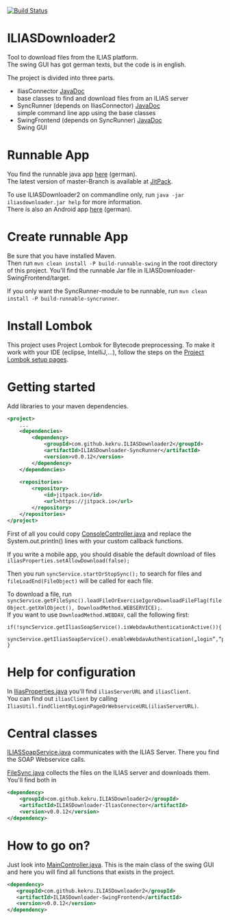 [![Build Status](https://travis-ci.org/kekru/ILIASDownloader2.svg?branch=master)](https://travis-ci.org/kekru/ILIASDownloader2)  
# ILIASDownloader2
Tool to download files from the ILIAS platform.  
The swing GUI has got german texts, but the code is in english.  

The project is divided into three parts.
+ IliasConnector [JavaDoc](https://jitpack.io/com/github/kekru/ILIASDownloader2/ILIASDownloader-IliasConnector/v0.0.12/javadoc/)  
  base classes to find and download files from an ILIAS server
+ SyncRunner (depends on IliasConnector) [JavaDoc](https://jitpack.io/com/github/kekru/ILIASDownloader2/ILIASDownloader-SyncRunner/v0.0.12/javadoc/)  
  simple command line app using the base classes
+ SwingFrontend (depends on SyncRunner) [JavaDoc](https://jitpack.io/com/github/kekru/ILIASDownloader2/ILIASDownloader-SwingFrontend/v0.0.12/javadoc/)  
  Swing GUI

# Runnable App  
You find the runnable java app [here](http://whiledo.de/index.php?p=iliasdownloader2) (german).  
The latest version of master-Branch is available at [JitPack](https://jitpack.io/com/github/kekru/ILIASDownloader2/ILIASDownloader-SwingFrontend/master-SNAPSHOT/ILIASDownloader-SwingFrontend-master-SNAPSHOT.jar).  

To use ILIASDownloader2 on commandline only, run `java -jar iliasdownloader.jar help` for more information.  
There is also an Android app [here](https://play.google.com/store/apps/details?id=wennierfiete.iliasdownloader) (german).  

# Create runnable App  
Be sure that you have installed Maven.  
Then run `mvn clean install -P build-runnable-swing` in the root directory of this project. You'll find the runnable Jar file in ILIASDownloader-SwingFrontend/target.  

If you only want the SyncRunner-module to be runnable, run `mvn clean install -P build-runnable-syncrunner`. 

# Install Lombok
This project uses Project Lombok for Bytecode preprocessing. To make it work with your IDE (eclipse, IntelliJ,...), follow the steps on the [Project Lombok setup pages](https://projectlombok.org/setup/overview).   

# Getting started

Add libraries to your maven dependencies.  
```xml
<project>
	...
	<dependencies>
		<dependency>
			<groupId>com.github.kekru.ILIASDownloader2</groupId>
			<artifactId>ILIASDownloader-SyncRunner</artifactId>
			<version>v0.0.12</version>
        </dependency>
	</dependencies>
	
	<repositories>
		<repository>
			<id>jitpack.io</id>
			<url>https://jitpack.io</url>
		</repository>
	</repositories>
</project>
```

First of all you could copy [ConsoleController.java](https://github.com/kekru/ILIASDownloader2/blob/ff8dc846110db888d8fd6e90ca2e7bb6925a39f1/ILIASDownloader-SyncRunner/src/main/java/de/whiledo/iliasdownloader2/syncrunner/service/ConsoleController.java) and replace the System.out.println() lines with your custom callback functions.

If you write a mobile app, you should disable the default download of files  
`iliasProperties.setAllowDownload(false);`  

Then you run `syncService.startOrStopSync();` to search for files and `fileLoadEnd(FileObject)` will be called for each file.  

To download a file, run `syncService.getFileSync().loadFileOrExerciseIgoreDownloadFileFlag(fileObject.getXmlObject(), DownloadMethod.WEBSERVICE);`.  
If you want to use `DownloadMethod.WEBDAV`, call the following first:
``` 
if(!syncService.getIliasSoapService().isWebdavAuthenticationActive()){
	syncService.getIliasSoapService().enableWebdavAuthentication(„login“,“pw“);
}
``` 

# Help for configuration  
In [IliasProperties.java](https://github.com/kekru/ILIASDownloader2/blob/ff8dc846110db888d8fd6e90ca2e7bb6925a39f1/ILIASDownloader-SyncRunner/src/main/java/de/whiledo/iliasdownloader2/syncrunner/service/IliasProperties.java) you'll find `iliasServerURL` and `iliasClient`.  
You can find out `iliasClient` by calling `IliasUtil.findClientByLoginPageOrWebserviceURL(iliasServerURL)`.  

# Central classes  
[ILIASSoapService.java](https://github.com/kekru/ILIASDownloader2/blob/ff8dc846110db888d8fd6e90ca2e7bb6925a39f1/ILIASDownloader-IliasConnector/src/main/java/de/whiledo/iliasdownloader2/service/ILIASSoapService.java) communicates with the ILIAS Server. There you find the SOAP Webservice calls.  

[FileSync.java](https://github.com/kekru/ILIASDownloader2/blob/ff8dc846110db888d8fd6e90ca2e7bb6925a39f1/ILIASDownloader-IliasConnector/src/main/java/de/whiledo/iliasdownloader2/service/FileSync.java) collects the files on the ILIAS server and downloads them. You'll find both in
```xml
<dependency>
	<groupId>com.github.kekru.ILIASDownloader2</groupId>
	<artifactId>ILIASDownloader-IliasConnector</artifactId>
	<version>v0.0.12</version>
</dependency>
```  

# How to go on?  
Just look into [MainController.java](https://github.com/kekru/ILIASDownloader2/blob/343d5cebbfd835c7fc2cd1c4efe1d14fca3f0fa4/ILIASDownloader-SwingFrontend/src/main/java/de/whiledo/iliasdownloader2/swing/service/MainController.java). This is the main class of the swing GUI and here you will find all functions that exists in the project.
 ```xml
<dependency>
	<groupId>com.github.kekru.ILIASDownloader2</groupId>
	<artifactId>ILIASDownloader-SwingFrontend</artifactId>
	<version>v0.0.12</version>
</dependency>
```  
